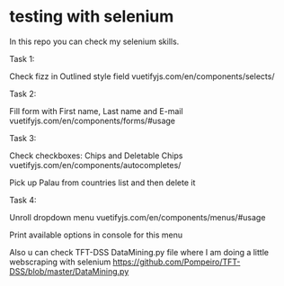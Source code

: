 # testing with selenium

In this repo you can check my selenium skills.

Task 1:

Check fizz in Outlined style field vuetifyjs.com/en/components/selects/

Task 2:

Fill form with First name, Last name and E-mail vuetifyjs.com/en/components/forms/#usage

Task 3:

Check checkboxes: Chips and Deletable Chips vuetifyjs.com/en/components/autocompletes/

  Pick up Palau from countries list and then delete it

Task 4:

Unroll dropdown menu vuetifyjs.com/en/components/menus/#usage

  Print available options in console for this menu

Also u can check TFT-DSS DataMining.py file where I am doing a little webscraping with selenium
https://github.com/Pompeiro/TFT-DSS/blob/master/DataMining.py
